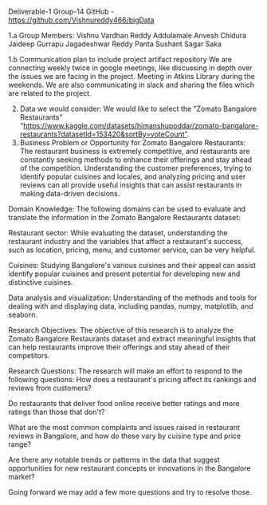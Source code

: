 Deliverable-1
Group-14
GitHub - https://github.com/Vishnureddy466/bigData

1.a Group Members:
Vishnu Vardhan Reddy Addulamale
Anvesh Chidura
Jaideep Gurrapu
Jagadeshwar Reddy Panta 
Sushant Sagar Saka

1.b Communication plan to include project artifact repository
We are connecting weekly twice in google meetings, like discussing in depth over the issues we are facing in the project.
Meeting in Atkins Library during the weekends.
We are also communicating in slack and sharing the files which are related to the project.

2. Data we would consider:
We would like to select the ”Zomato Bangalore Restaurants" 
“https://www.kaggle.com/datasets/himanshupoddar/zomato-bangalore-restaurants?datasetId=153420&sortBy=voteCount”.
3. Business Problem or Opportunity for Zomato Bangalore Restaurants:
The restaurant business is extremely competitive, and restaurants are constantly seeking methods to enhance their offerings and stay ahead of the competition. Understanding the customer preferences, trying to identify popular cuisines and locales, and analyzing pricing and user reviews can all provide useful insights that can assist restaurants in making data-driven decisions.
 
Domain Knowledge: 
The following domains can be used to evaluate and translate the information in the Zomato Bangalore Restaurants dataset:
 
Restaurant sector: While evaluating the dataset, understanding the restaurant industry and the variables that affect a restaurant's success, such as location, pricing, menu, and customer service, can be very helpful.
 
Cuisines: Studying Bangalore's various cuisines and their appeal can assist identify popular cuisines and present potential for developing new and distinctive cuisines.
 
Data analysis and visualization: Understanding of the methods and tools for dealing with and displaying data, including pandas, numpy, matplotlib, and seaborn.

Research Objectives:
The objective of this research is to analyze the Zomato Bangalore Restaurants dataset and extract meaningful insights that can help restaurants improve their offerings and stay ahead of their competitors.

Research Questions:
The research will make an effort to respond to the following questions:
How does a restaurant's pricing affect its rankings and reviews from customers?

Do restaurants that deliver food online receive better ratings and more ratings than those that don't?

What are the most common complaints and issues raised in restaurant reviews in Bangalore, and how do these vary by cuisine type and price range?

Are there any notable trends or patterns in the data that suggest opportunities for new restaurant concepts or innovations in the Bangalore market?

Going forward we may add a few more questions and try to resolve those.
 


